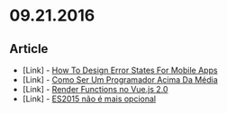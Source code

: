 # 09.21.2016

## Article

- \[Link\] - [How To Design Error States For Mobile Apps](https://www.smashingmagazine.com/2016/09/how-to-design-error-states-for-mobile-apps/)
- \[Link\] - [Como Ser Um Programador Acima Da Média](https://tech.allanfreitas.com.br/como-ser-um-programador-acima-da-m%C3%A9dia-64337ecda545#.1nw51gvom)
- \[Link\] - [Render Functions no Vue.js 2.0](http://www.vuejs-brasil.com.br/render-functions-no-vue-js-2-0/)
- \[Link\] - [ES2015 não é mais opcional](https://medium.com/@fernahh/es2015-n%C3%A3o-%C3%A9-mais-opcional-9f727de1e103#.hyegbkm9o)
